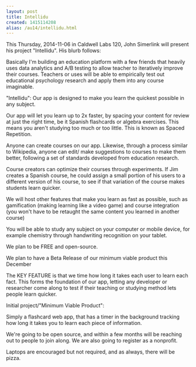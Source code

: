 ```yaml
---
layout: post
title: Intellidu
created: 1415114208
alias: /au14/intellidu.html
---
```

This Thursday, 2014-11-06 in Caldwell Labs 120, John Simerlink will present his project "Intellidu". His blurb follows:

Basically I'm building an education platform with a few friends that heavily uses data analytics and A/B testing to allow teacher to iteratively improve their courses. Teachers or uses will be able to empirically test out educational psychology research and apply them into any course imaginable.

"Intellidu": Our app is designed to make you learn the quickest possible in any subject.

Our app will let you learn up to 2x faster, by spacing your content for review at just the right time, be it Spanish flashcards or algebra exercises. This means you aren't studying too much or too little. This is known as Spaced Repetition.

Anyone can create courses on our app. Likewise, through a process similar to Wikipedia, anyone can edit/ make suggestions to courses to make them better, following a set of standards developed from education research.

Course creators can optimize their courses through experiments. If Jim creates a Spanish course, he could assign a small portion of his users to a different version of his course, to see if that variation of the course makes students learn quicker.

We will host other features that make you learn as fast as possible, such as gamification (making learning like a video game) and course integration (you won't have to be retaught the same content you learned in another course)

You will be able to study any subject on your computer or mobile device, for example chemistry through handwriting recognition on your tablet.

We plan to be FREE and open-source.

We plan to have a Beta Release of our minimum viable product this December

The KEY FEATURE is that we time how long it takes each user to learn each fact. This forms the foundation of our app, letting any developer or researcher come along to test if their teaching or studying method lets people learn quicker.

Initial project/"Minimum Viable Product":

Simply a flashcard web app, that has a timer in the background tracking how long it takes you to learn each piece of information.

We're going to be open source, and within a few months will be reaching out to people to join along. We are also going to register as a nonprofit.

Laptops are encouraged but not required, and as always, there will be pizza.
